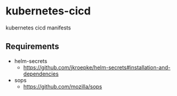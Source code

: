 # kubernetes-cicd

kubernetes cicd manifests

## Requirements

- helm-secrets
  - <https://github.com/jkroepke/helm-secrets#installation-and-dependencies>
- sops
  - <https://github.com/mozilla/sops>
